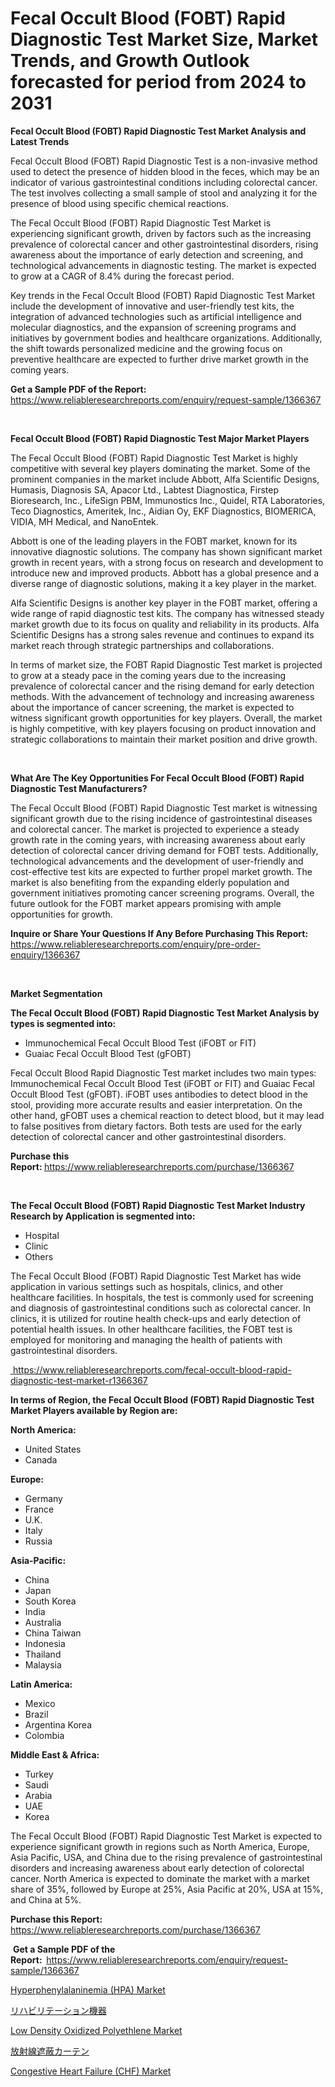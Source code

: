 <p><h1>Fecal Occult Blood (FOBT) Rapid Diagnostic Test Market Size, Market Trends, and Growth Outlook forecasted for period from 2024 to 2031</h1></p><p><strong>Fecal Occult Blood (FOBT) Rapid Diagnostic Test Market Analysis and Latest Trends</strong></p>
<p><p>Fecal Occult Blood (FOBT) Rapid Diagnostic Test is a non-invasive method used to detect the presence of hidden blood in the feces, which may be an indicator of various gastrointestinal conditions including colorectal cancer. The test involves collecting a small sample of stool and analyzing it for the presence of blood using specific chemical reactions.</p><p>The Fecal Occult Blood (FOBT) Rapid Diagnostic Test Market is experiencing significant growth, driven by factors such as the increasing prevalence of colorectal cancer and other gastrointestinal disorders, rising awareness about the importance of early detection and screening, and technological advancements in diagnostic testing. The market is expected to grow at a CAGR of 8.4% during the forecast period.</p><p>Key trends in the Fecal Occult Blood (FOBT) Rapid Diagnostic Test Market include the development of innovative and user-friendly test kits, the integration of advanced technologies such as artificial intelligence and molecular diagnostics, and the expansion of screening programs and initiatives by government bodies and healthcare organizations. Additionally, the shift towards personalized medicine and the growing focus on preventive healthcare are expected to further drive market growth in the coming years.</p></p>
<p><strong>Get a Sample PDF of the Report:&nbsp;</strong> <a href="https://www.reliableresearchreports.com/enquiry/request-sample/1366367">https://www.reliableresearchreports.com/enquiry/request-sample/1366367</a></p>
<p>&nbsp;</p>
<p><strong>Fecal Occult Blood (FOBT) Rapid Diagnostic Test Major Market Players</strong></p>
<p><p>The Fecal Occult Blood (FOBT) Rapid Diagnostic Test Market is highly competitive with several key players dominating the market. Some of the prominent companies in the market include Abbott, Alfa Scientific Designs, Humasis, Diagnosis SA, Apacor Ltd., Labtest Diagnostica, Firstep Bioresearch, Inc., LifeSign PBM, Immunostics Inc., Quidel, RTA Laboratories, Teco Diagnostics, Ameritek, Inc., Aidian Oy, EKF Diagnostics, BIOMERICA, VIDIA, MH Medical, and NanoEntek.</p><p>Abbott is one of the leading players in the FOBT market, known for its innovative diagnostic solutions. The company has shown significant market growth in recent years, with a strong focus on research and development to introduce new and improved products. Abbott has a global presence and a diverse range of diagnostic solutions, making it a key player in the market.</p><p>Alfa Scientific Designs is another key player in the FOBT market, offering a wide range of rapid diagnostic test kits. The company has witnessed steady market growth due to its focus on quality and reliability in its products. Alfa Scientific Designs has a strong sales revenue and continues to expand its market reach through strategic partnerships and collaborations.</p><p>In terms of market size, the FOBT Rapid Diagnostic Test market is projected to grow at a steady pace in the coming years due to the increasing prevalence of colorectal cancer and the rising demand for early detection methods. With the advancement of technology and increasing awareness about the importance of cancer screening, the market is expected to witness significant growth opportunities for key players. Overall, the market is highly competitive, with key players focusing on product innovation and strategic collaborations to maintain their market position and drive growth.</p></p>
<p>&nbsp;</p>
<p><strong>What Are The Key Opportunities For Fecal Occult Blood (FOBT) Rapid Diagnostic Test Manufacturers?</strong></p>
<p><p>The Fecal Occult Blood (FOBT) Rapid Diagnostic Test market is witnessing significant growth due to the rising incidence of gastrointestinal diseases and colorectal cancer. The market is projected to experience a steady growth rate in the coming years, with increasing awareness about early detection of colorectal cancer driving demand for FOBT tests. Additionally, technological advancements and the development of user-friendly and cost-effective test kits are expected to further propel market growth. The market is also benefiting from the expanding elderly population and government initiatives promoting cancer screening programs. Overall, the future outlook for the FOBT market appears promising with ample opportunities for growth.</p></p>
<p><strong>Inquire or Share Your Questions If Any Before Purchasing This Report:</strong> <a href="https://www.reliableresearchreports.com/enquiry/pre-order-enquiry/1366367">https://www.reliableresearchreports.com/enquiry/pre-order-enquiry/1366367</a></p>
<p>&nbsp;</p>
<p><strong>Market Segmentation</strong></p>
<p><strong>The Fecal Occult Blood (FOBT) Rapid Diagnostic Test Market Analysis by types is segmented into:</strong></p>
<p><ul><li>Immunochemical Fecal Occult Blood Test (iFOBT or FIT)</li><li>Guaiac Fecal Occult Blood Test (gFOBT)</li></ul></p>
<p><p>Fecal Occult Blood Rapid Diagnostic Test market includes two main types: Immunochemical Fecal Occult Blood Test (iFOBT or FIT) and Guaiac Fecal Occult Blood Test (gFOBT). iFOBT uses antibodies to detect blood in the stool, providing more accurate results and easier interpretation. On the other hand, gFOBT uses a chemical reaction to detect blood, but it may lead to false positives from dietary factors. Both tests are used for the early detection of colorectal cancer and other gastrointestinal disorders.</p></p>
<p><strong>Purchase this Report:&nbsp;</strong><a href="https://www.reliableresearchreports.com/purchase/1366367">https://www.reliableresearchreports.com/purchase/1366367</a></p>
<p>&nbsp;</p>
<p><strong>The Fecal Occult Blood (FOBT) Rapid Diagnostic Test Market Industry Research by Application is segmented into:</strong></p>
<p><ul><li>Hospital</li><li>Clinic</li><li>Others</li></ul></p>
<p><p>The Fecal Occult Blood (FOBT) Rapid Diagnostic Test Market has wide application in various settings such as hospitals, clinics, and other healthcare facilities. In hospitals, the test is commonly used for screening and diagnosis of gastrointestinal conditions such as colorectal cancer. In clinics, it is utilized for routine health check-ups and early detection of potential health issues. In other healthcare facilities, the FOBT test is employed for monitoring and managing the health of patients with gastrointestinal disorders.</p></p>
<p><a href="https://www.reliableresearchreports.com/fecal-occult-blood-rapid-diagnostic-test-market-r1366367">&nbsp;https://www.reliableresearchreports.com/fecal-occult-blood-rapid-diagnostic-test-market-r1366367</a></p>
<p><strong>In terms of Region, the Fecal Occult Blood (FOBT) Rapid Diagnostic Test Market Players available by Region are:</strong></p>
<p>
    <p> <strong> North America: </strong>
        <ul>
            <li>United States</li>
            <li>Canada</li>
        </ul>
        </p> 
    <p> <strong> Europe: </strong>
        <ul>
            <li>Germany</li>
            <li>France</li>
            <li>U.K.</li>
            <li>Italy</li>
            <li>Russia</li>
        </ul>
        </p> 
    <p> <strong> Asia-Pacific: </strong>
        <ul>
            <li>China</li>
            <li>Japan</li>
            <li>South Korea</li>
            <li>India</li>
            <li>Australia</li>
            <li>China Taiwan</li>
            <li>Indonesia</li>
            <li>Thailand</li>
            <li>Malaysia</li>
        </ul>
        </p> 
    <p> <strong> Latin America: </strong>
        <ul>
            <li>Mexico</li>
            <li>Brazil</li>
            <li>Argentina Korea</li>
            <li>Colombia</li>
        </ul>
        </p> 
    <p> <strong> Middle East & Africa: </strong>
        <ul>
            <li>Turkey</li>
            <li>Saudi</li>
            <li>Arabia</li>
            <li>UAE</li>
            <li>Korea</li>
        </ul>
    </p>
    </p>
<p><p>The Fecal Occult Blood (FOBT) Rapid Diagnostic Test Market is expected to experience significant growth in regions such as North America, Europe, Asia Pacific, USA, and China due to the rising prevalence of gastrointestinal disorders and increasing awareness about early detection of colorectal cancer. North America is expected to dominate the market with a market share of 35%, followed by Europe at 25%, Asia Pacific at 20%, USA at 15%, and China at 5%.</p></p>
<p><strong>Purchase this Report: </strong><a href="https://www.reliableresearchreports.com/purchase/1366367">https://www.reliableresearchreports.com/purchase/1366367</a></p>
<p>&nbsp;<strong>Get a Sample PDF of the Report:&nbsp;&nbsp;</strong><a href="https://www.reliableresearchreports.com/enquiry/request-sample/1366367">https://www.reliableresearchreports.com/enquiry/request-sample/1366367</a></p>
<p><strong></strong></p>
<p><p><a href="https://github.com/mancsybtousav/Market-Research-Report-List-2/blob/main/hyperphenylalaninemia-hpa-market.md">Hyperphenylalaninemia (HPA) Market</a></p><p><a href="https://medium.com/@rockcod61/%E3%83%AA%E3%83%8F%E3%83%93%E3%83%AA%E3%83%86%E3%83%BC%E3%82%B7%E3%83%A7%E3%83%B3%E6%A9%9F%E5%99%A8%E5%B8%82%E5%A0%B4%E3%81%AE%E3%83%88%E3%83%AC%E3%83%B3%E3%83%89%E3%81%A8%E5%B8%82%E5%A0%B4%E5%88%86%E6%9E%90%E3%81%AF-2024%E5%B9%B4%E3%81%8B%E3%82%892031%E5%B9%B4%E3%81%BE%E3%81%A7%E3%81%AE%E6%9C%9F%E9%96%93%E3%81%AB%E4%BA%88%E6%B8%AC%E3%81%95%E3%82%8C%E3%81%A6%E3%81%84%E3%81%BE%E3%81%99-e1de7681ef17">リハビリテーション機器</a></p><p><a href="https://issuu.com/reportprime-2/docs/low-density-oxidized-polyethlene-market-size-2030.">Low Density Oxidized Polyethlene Market</a></p><p><a href="https://medium.com/@camilcosta76856/%E6%94%BE%E5%B0%84%E7%B7%9A%E9%81%AE%E8%94%BD%E3%82%AB%E3%83%BC%E3%83%86%E3%83%B3%E5%B8%82%E5%A0%B4%E3%82%B7%E3%82%A7%E3%82%A2%E3%81%AE%E9%80%B2%E5%8C%96%E3%81%A8%E5%B8%82%E5%A0%B4%E6%88%90%E9%95%B7%E3%83%88%E3%83%AC%E3%83%B3%E3%83%89-2024%E5%B9%B4-2031%E5%B9%B4-40b092b902d2">放射線遮蔽カーテン</a></p><p><a href="https://github.com/maudAbbott7/Market-Research-Report-List-1/blob/main/congestive-heart-failure-chf-market.md">Congestive Heart Failure (CHF) Market</a></p></p>
